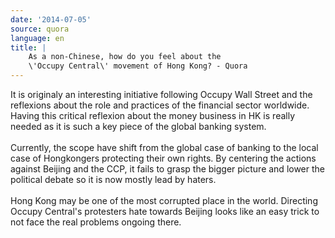 ```yaml
---
date: '2014-07-05'
source: quora
language: en
title: |
    As a non-Chinese, how do you feel about the
    \'Occupy Central\' movement of Hong Kong? - Quora
---
```


It is originaly an interesting initiative following Occupy Wall Street
and the reflexions about the role and practices of the financial sector
worldwide. Having this critical reflexion about the money business in HK
is really needed as it is such a key piece of the global banking
system.\
\
Currently, the scope have shift from the global case of banking to the
local case of Hongkongers protecting their own rights. By centering the
actions against Beijing and the CCP, it fails to grasp the bigger
picture and lower the political debate so it is now mostly lead by
haters.\
\
Hong Kong may be one of the most corrupted place in the world. Directing
Occupy Central\'s protesters hate towards Beijing looks like an easy
trick to not face the real problems ongoing there.
